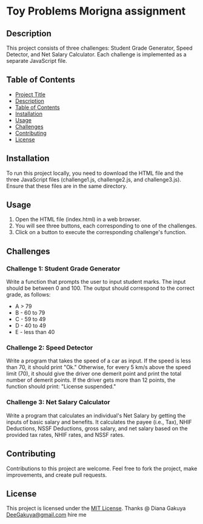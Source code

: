 # Toy Problems Morigna assignment

## Description

This project consists of three challenges: Student Grade Generator, Speed Detector, and Net Salary Calculator. Each challenge is implemented as a separate JavaScript file.

## Table of Contents

- [Project Title](#project-title)
- [Description](#description)
- [Table of Contents](#table-of-contents)
- [Installation](#installation)
- [Usage](#usage)
- [Challenges](#challenges)
- [Contributing](#contributing)
- [License](#license)

## Installation

To run this project locally, you need to download the HTML file and the three JavaScript files (challenge1.js, challenge2.js, and challenge3.js). Ensure that these files are in the same directory.

## Usage

1. Open the HTML file (index.html) in a web browser.
2. You will see three buttons, each corresponding to one of the challenges.
3. Click on a button to execute the corresponding challenge's function.

## Challenges

### Challenge 1: Student Grade Generator

Write a function that prompts the user to input student marks. The input should be between 0 and 100. The output should correspond to the correct grade, as follows:

- A > 79
- B - 60 to 79
- C - 59 to 49
- D - 40 to 49
- E - less than 40

### Challenge 2: Speed Detector

Write a program that takes the speed of a car as input. If the speed is less than 70, it should print "Ok." Otherwise, for every 5 km/s above the speed limit (70), it should give the driver one demerit point and print the total number of demerit points. If the driver gets more than 12 points, the function should print: "License suspended."

### Challenge 3: Net Salary Calculator

Write a program that calculates an individual's Net Salary by getting the inputs of basic salary and benefits. It calculates the payee (i.e., Tax), NHIF Deductions, NSSF Deductions, gross salary, and net salary based on the provided tax rates, NHIF rates, and NSSF rates.

## Contributing

Contributions to this project are welcome. Feel free to fork the project, make improvements, and create pull requests.

## License

This project is licensed under the [MIT License](LICENSE).
Thanks @ Diana Gakuya DeeGakuya@gmail.com hire me
